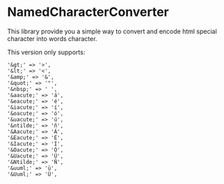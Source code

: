 NamedCharacterConverter
=======================

This library provide you a simple way to convert and encode html special character into words character.

This version only supports:

    '&gt;' => '>',
    '&lt;' => '<',
    '&amp;' => '&',
    '&quot;' => '"',
    '&nbsp;' => ' ',
    '&aacute;' => 'á',
    '&eacute;' => 'é',
    '&iacute;' => 'í',
    '&oacute;' => 'ó',
    '&uacute;' => 'ú',
    '&ntilde;' => 'ñ',
    '&Aacute;' => 'Á',
    '&Eacute;' => 'É',
    '&Iacute;' => 'Í',
    '&Oacute;' => 'Ó',
    '&Uacute;' => 'Ú',
    '&Ntilde;' => 'Ñ',
    '&uuml;' => 'ü',
    '&Uuml;' => 'Ü',